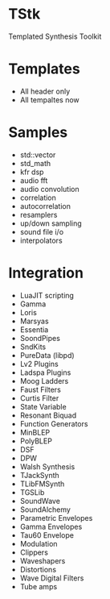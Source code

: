 # TStk
Templated Synthesis Toolkit

# Templates
* All header only
* All tempaltes now 

# Samples
* std::vector
* std_math
* kfr dsp 
* audio fft
* audio convolution
* correlation 
* autocorrelation
* resamplers
* up/down sampling
* sound file i/o
* interpolators

# Integration
* LuaJIT scripting
* Gamma
* Loris
* Marsyas
* Essentia
* SoondPipes
* SndKits
* PureData (libpd)
* Lv2 Plugins
* Ladspa Plugins
* Moog Ladders
* Faust Filters
* Curtis Filter
* State Variable
* Resonant Biquad
* Function Generators
* MinBLEP
* PolyBLEP
* DSF
* DPW
* Walsh Synthesis
* TJackSynth
* TLibFMSynth
* TGSLib
* SoundWave
* SoundAlchemy
* Parametric Envelopes
* Gamma Envelopes
* Tau60 Envelope
* Modulation 
* Clippers
* Waveshapers
* Distortions
* Wave Digital Filters
* Tube amps
